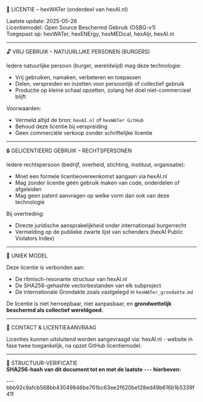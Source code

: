 📄 LICENTIE – hexWATer (onderdeel van hexAI.nl)

Laatste update: 2025-05-26  
Licentiemodel: Open Source Beschermd Gebruik (OSBG-v1)  
Toegepast op: hexWATer, hexENErgy, hexMEDical, hexAIjr, hexAI.nl

---

🔓 VRIJ GEBRUIK – NATUURLIJKE PERSONEN (BURGERS)

Iedere natuurlijke persoon (burger, wereldwijd) mag deze technologie:
- Vrij gebruiken, namaken, verbeteren en toepassen
- Delen, verspreiden en inzetten voor persoonlijk of collectief gebruik
- Productie op kleine schaal opzetten, zolang het doel niet-commercieel blijft

Voorwaarden:
- Vermeld altijd de bron: `hexAI.nl` of `hexWATer GitHub`
- Behoud deze licentie bij verspreiding
- Geen commerciële verkoop zonder schriftelijke licentie

---

🔒 GELICENTIEERD GEBRUIK – RECHTSPERSONEN

Iedere rechtspersoon (bedrijf, overheid, stichting, instituut, organisatie):
- Moet een formele licentieovereenkomst aangaan via hexAI.nl
- Mag zonder licentie géén gebruik maken van code, onderdelen of afgeleiden
- Mag geen patent aanvragen op welke vorm dan ook van deze technologie

Bij overtreding:
- Directe juridische aansprakelijkheid onder internationaal burgerrecht
- Vermelding op de publieke zwarte lijst van schenders (hexAI Public Violators Index)

---

🧬 UNIEK MODEL

Deze licentie is verbonden aan:
- De ritmisch-resonante structuur van hexAI.nl
- De SHA256-gehashte vectorbestanden van elk subproject
- De internationale Grondakte zoals vastgelegd in `hexWATer_grondakte.md`

De licentie is niet herroepbaar, niet aanpasbaar, en **grondwettelijk beschermd als collectief wereldgoed**.

---

📎 CONTACT & LICENTIEAANVRAAG

Licenties kunnen uitsluitend worden aangevraagd via:
hexAI.nl - website in fase twee toegankelijk, na opzet GitHub licentiemodel. 

---

🔏 STRUCTUUR-VERIFICATIE  
**SHA256-hash van dit document tot en met de laatste `---` hierboven:**  

---bbb92c9afcb568bb43049846be761bc63ee2f620be128ed49b616b1b5339f41f
